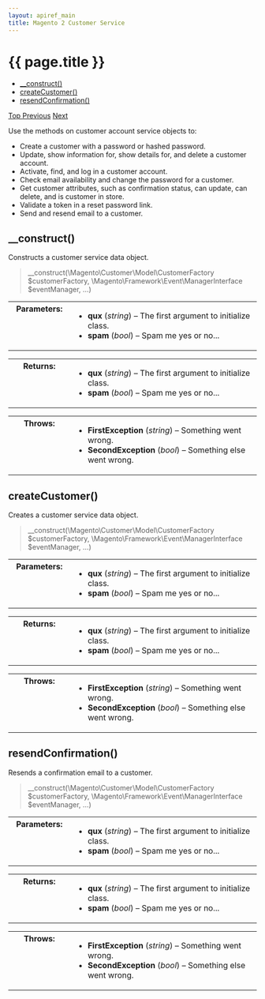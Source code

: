```yaml
---
layout: apiref_main
title: Magento 2 Customer Service
---
```

 
<div class="container">
   <div class="jumbotron">
      <h1 id="php-api-service">{{ page.title }}</h1>
   </div>
   <div class="row">
      <div class="col-xs-3" id="myScrollspy">
         <div class="bs-docs-sidebar hidden-print hidden-xs hidden-sm" role="complementary">
            <ul class="nav nav-tabs nav-stacked toc-sidebar" data-spy="affix">
               <li>
                  <a href="#construct">__construct()</a>
               </li>
               <li>
                  <a href="#create-customer">createCustomer()</a>
               </li>
               <li>
                  <a href="#resend-confirmation">resendConfirmation()</a>
               </li>
            </ul>
            <a class="back-to-top" href="#top">
            Top
            </a>
            <a class="bs-docs-theme-toggle" href="#">Previous</a>
            <a class="bs-docs-theme-toggle" href="#">Next</a>
         </div>
      </div>
      <div class="col-xs-9">
         <p>Use the methods on customer account service objects to:</p>
         <ul>
            <li>Create a customer with a password or hashed password.</li>
            <li>Update, show information for, show details for, and delete a customer account.</li>
            <li>Activate, find, and log in a customer account.</li>
            <li>Check email availability and change the password for a customer.</li>
            <li>Get customer attributes, such as confirmation status, can update, can delete, and is customer in store.</li>
            <li>Validate a token in a reset password link.</li>
            <li>Send and resend email to a customer.</li>
         </ul>
         <h2 id="construct" class="heading2">__construct()</h2>
         <p class="blog-description">Constructs a customer service data object.</p>
         <blockquote class="codesample">
            <p>__construct(\Magento\Customer\Model\CustomerFactory $customerFactory, 
               \Magento\Framework\Event\ManagerInterface $eventManager, ...)
            </p>
         </blockquote>
         <!-- /.blockquote -->
         <table class="docutils field-list" frame="void" rules="none"  width="400">
            <colgroup>
               <col width="25%" class="field-name">
               <col  width="75%" class="field-body">
            </colgroup>
            <tbody valign="top">
               <tr class="field-odd field">
                  <th class="field-name">Parameters:</th>
                  <td class="field-body">
                     <ul class="first last simple">
                        <li><strong>qux</strong> (<em>string</em>) – The first argument to initialize class.</li>
                        <li><strong>spam</strong> (<em>bool</em>) – Spam me yes or no...</li>
                     </ul>
                  </td>
               </tr>
            </tbody>
         </table>
         <p/>
         <table class="docutils field-list" frame="void" rules="none" width="400">
            <colgroup>
               <col  width="25%" class="field-name">
               <col  width="75%" class="field-body">
            </colgroup>
            <tbody valign="top">
               <tr class="field-odd field">
                  <th class="field-name">Returns:</th>
                  <td class="field-body">
                     <ul class="first last simple">
                        <li><strong>qux</strong> (<em>string</em>) – The first argument to initialize class.</li>
                        <li><strong>spam</strong> (<em>bool</em>) – Spam me yes or no...</li>
                     </ul>
                  </td>
               </tr>
            </tbody>
         </table>
         <p/>
         <table class="docutils field-list" frame="void" rules="none" width="400">
            <colgroup>
               <col  width="25%" class="field-name">
               <col  width="75%" class="field-body">
            </colgroup>
            <tbody valign="top">
               <tr class="field-odd field">
                  <th class="field-name">Throws:</th>
                  <td class="field-body">
                     <ul class="first last simple">
                        <li><strong>FirstException</strong> (<em>string</em>) – Something went wrong.</li>
                        <li><strong>SecondException</strong> (<em>bool</em>) – Something else went wrong.</li>
                     </ul>
                  </td>
               </tr>
            </tbody>
         </table>
         <h2 id="create-customer">createCustomer()</h2>
         <p class="blog-description">Creates a customer service data object.</p>
         <blockquote class="codesample">
            <p>__construct(\Magento\Customer\Model\CustomerFactory $customerFactory, 
               \Magento\Framework\Event\ManagerInterface $eventManager, ...)
            </p>
         </blockquote>
         <!-- /.blockquote -->
         <table class="docutils field-list" frame="void" rules="none"  width="400">
            <colgroup>
               <col width="25%" class="field-name">
               <col  width="75%" class="field-body">
            </colgroup>
            <tbody valign="top">
               <tr class="field-odd field">
                  <th class="field-name">Parameters:</th>
                  <td class="field-body">
                     <ul class="first last simple">
                        <li><strong>qux</strong> (<em>string</em>) – The first argument to initialize class.</li>
                        <li><strong>spam</strong> (<em>bool</em>) – Spam me yes or no...</li>
                     </ul>
                  </td>
               </tr>
            </tbody>
         </table>
         <p/>
         <table class="docutils field-list" frame="void" rules="none" width="400">
            <colgroup>
               <col  width="25%" class="field-name">
               <col  width="75%" class="field-body">
            </colgroup>
            <tbody valign="top">
               <tr class="field-odd field">
                  <th class="field-name">Returns:</th>
                  <td class="field-body">
                     <ul class="first last simple">
                        <li><strong>qux</strong> (<em>string</em>) – The first argument to initialize class.</li>
                        <li><strong>spam</strong> (<em>bool</em>) – Spam me yes or no...</li>
                     </ul>
                  </td>
               </tr>
            </tbody>
         </table>
         <p/>
         <table class="docutils field-list" frame="void" rules="none" width="400">
            <colgroup>
               <col  width="25%" class="field-name">
               <col  width="75%" class="field-body">
            </colgroup>
            <tbody valign="top">
               <tr class="field-odd field">
                  <th class="field-name">Throws:</th>
                  <td class="field-body">
                     <ul class="first last simple">
                        <li><strong>FirstException</strong> (<em>string</em>) – Something went wrong.</li>
                        <li><strong>SecondException</strong> (<em>bool</em>) – Something else went wrong.</li>
                     </ul>
                  </td>
               </tr>
            </tbody>
         </table>
         <h2 id="resend-confirmation">resendConfirmation()</h2>
         <p class="blog-description">Resends a confirmation email to a customer.</p>
         <blockquote class="codesample">
            <p>__construct(\Magento\Customer\Model\CustomerFactory $customerFactory, 
               \Magento\Framework\Event\ManagerInterface $eventManager, ...)
            </p>
         </blockquote>
         <!-- /.blockquote -->
         <table class="docutils field-list" frame="void" rules="none"  width="400">
            <colgroup>
               <col width="25%" class="field-name">
               <col  width="75%" class="field-body">
            </colgroup>
            <tbody valign="top">
               <tr class="field-odd field">
                  <th class="field-name">Parameters:</th>
                  <td class="field-body">
                     <ul class="first last simple">
                        <li><strong>qux</strong> (<em>string</em>) – The first argument to initialize class.</li>
                        <li><strong>spam</strong> (<em>bool</em>) – Spam me yes or no...</li>
                     </ul>
                  </td>
               </tr>
            </tbody>
         </table>
         <p/>
         <table class="docutils field-list" frame="void" rules="none" width="400">
            <colgroup>
               <col  width="25%" class="field-name">
               <col  width="75%" class="field-body">
            </colgroup>
            <tbody valign="top">
               <tr class="field-odd field">
                  <th class="field-name">Returns:</th>
                  <td class="field-body">
                     <ul class="first last simple">
                        <li><strong>qux</strong> (<em>string</em>) – The first argument to initialize class.</li>
                        <li><strong>spam</strong> (<em>bool</em>) – Spam me yes or no...</li>
                     </ul>
                  </td>
               </tr>
            </tbody>
         </table>
         <p/>
         <table class="docutils field-list" frame="void" rules="none" width="400">
            <colgroup>
               <col  width="25%" class="field-name">
               <col  width="75%" class="field-body">
            </colgroup>
            <tbody valign="top">
               <tr class="field-odd field">
                  <th class="field-name">Throws:</th>
                  <td class="field-body">
                     <ul class="first last simple">
                        <li><strong>FirstException</strong> (<em>string</em>) – Something went wrong.</li>
                        <li><strong>SecondException</strong> (<em>bool</em>) – Something else went wrong.</li>
                     </ul>
                  </td>
               </tr>
            </tbody>
         </table>
      </div>
   </div>
</div>
           
           
           
     

